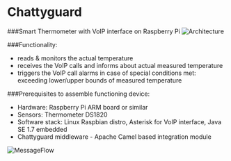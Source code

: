 Chattyguard
===========

###Smart Thermometer with VoIP interface on Raspberry Pi
![Architecture](http://www.rafalwarno.pl/wp-content/uploads/2014/05/chattyguard_architecture.png)

###Functionality:
- reads & monitors the actual temperature 
- receives the VoIP calls and informs about actual measured temperature 
- triggers the VoIP call alarms in case of special conditions met: exceeding lower/upper bounds of measured temperature

###Prerequisites to assemble functioning device:
- Hardware: Raspberry Pi ARM board or similar
- Sensors: Thermometer DS1820
- Software stack: Linux Raspbian distro, Asterisk for VoIP interface, Java SE 1.7 embedded
- Chattyguard middleware - Apache Camel based integration module

![MessageFlow](http://www.rafalwarno.pl/wp-content/uploads/2014/05/chattyguard_flow.png)
